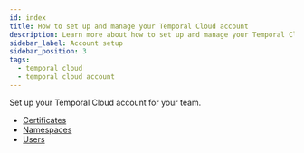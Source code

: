 ```yaml
---
id: index
title: How to set up and manage your Temporal Cloud account
description: Learn more about how to set up and manage your Temporal Cloud account, including certificates and users.
sidebar_label: Account setup
sidebar_position: 3
tags:
  - temporal cloud
  - temporal cloud account
---
```


Set up your Temporal Cloud account for your team.

- [Certificates](/cloud/certificates)
- [Namespaces](/cloud/namespaces)
- [Users](/cloud/users)

